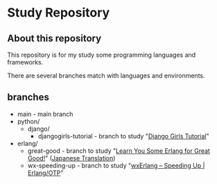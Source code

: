 # Study Repository

## About this repository

This repository is for my study some programming languages and frameworks.

There are several branches match with languages and environments.

## branches

* main - main branch
* python/
   * django/
       * djangogirls-tutorial - branch to study "[Django Girls Tutorial](https://tutorial.djangogirls.org/)"
* erlang/
   * great-good - branch to study "[Learn You Some Erlang for Great Good!](https://learnyousomeerlang.com/)" ([Japanese Translation](https://www.ymotongpoo.com/works/lyse-ja/index.html))
   * wx-speeding-up - branch to study "[wxErlang – Speeding Up | Erlang/OTP](https://arifishaq.wordpress.com/2018/04/15/wxerlang-speeding-up/)"
